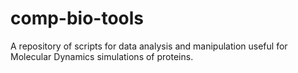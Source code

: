 # comp-bio-tools
A repository of scripts for data analysis and manipulation useful for Molecular Dynamics simulations of proteins.
